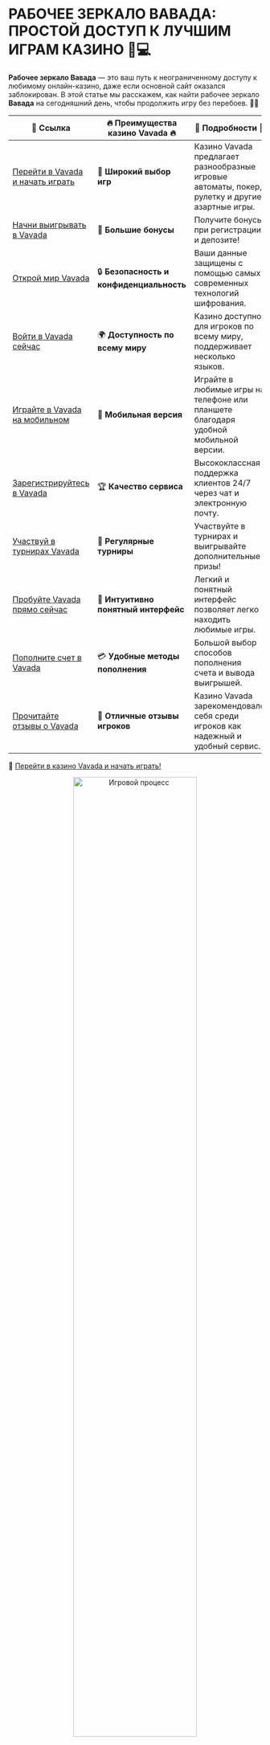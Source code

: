# РАБОЧЕЕ ЗЕРКАЛО ВАВАДА: ПРОСТОЙ ДОСТУП К ЛУЧШИМ ИГРАМ КАЗИНО 🎰💻

**Рабочее зеркало Вавада** — это ваш путь к неограниченному доступу к любимому онлайн-казино, даже если основной сайт оказался заблокирован. В этой статье мы расскажем, как найти рабочее зеркало **Вавада** на сегодняшний день, чтобы продолжить игру без перебоев. 🌟💸

| 🔗 **Ссылка**                                         | 🔥 **Преимущества казино Vavada** 🔥  | 🌟 **Подробности** 🌟 |
|-----------------------------------------------------|-------------------------------------|----------------------|
| [Перейти в Vavada и начать играть](https://vavadapartner.pro/?promo=ea5c9275-6854-4505-94fc-95ab18221945-linkb2) | 🎰 **Широкий выбор игр**           | Казино Vavada предлагает разнообразные игровые автоматы, покер, рулетку и другие азартные игры. |
| [Начни выигрывать в Vavada](https://vavadapartner.pro/?promo=ea5c9275-6854-4505-94fc-95ab18221945-linkb2) | 💸 **Большие бонусы**              | Получите бонусы при регистрации и депозите! |
| [Открой мир Vavada](https://vavadapartner.pro/?promo=ea5c9275-6854-4505-94fc-95ab18221945-linkb2) | 🔒 **Безопасность и конфиденциальность** | Ваши данные защищены с помощью самых современных технологий шифрования. |
| [Войти в Vavada сейчас](https://vavadapartner.pro/?promo=ea5c9275-6854-4505-94fc-95ab18221945-linkb2) | 🌍 **Доступность по всему миру**    | Казино доступно для игроков по всему миру, поддерживает несколько языков. |
| [Играйте в Vavada на мобильном](https://vavadapartner.pro/?promo=ea5c9275-6854-4505-94fc-95ab18221945-linkb2) | 📱 **Мобильная версия**            | Играйте в любимые игры на телефоне или планшете благодаря удобной мобильной версии. |
| [Зарегистрируйтесь в Vavada](https://vavadapartner.pro/?promo=ea5c9275-6854-4505-94fc-95ab18221945-linkb2) | 🏆 **Качество сервиса**            | Высококлассная поддержка клиентов 24/7 через чат и электронную почту. |
| [Участвуй в турнирах Vavada](https://vavadapartner.pro/?promo=ea5c9275-6854-4505-94fc-95ab18221945-linkb2) | 🎉 **Регулярные турниры**          | Участвуйте в турнирах и выигрывайте дополнительные призы! |
| [Пробуйте Vavada прямо сейчас](https://vavadapartner.pro/?promo=ea5c9275-6854-4505-94fc-95ab18221945-linkb2) | 🎯 **Интуитивно понятный интерфейс** | Легкий и понятный интерфейс позволяет легко находить любимые игры. |
| [Пополните счет в Vavada](https://vavadapartner.pro/?promo=ea5c9275-6854-4505-94fc-95ab18221945-linkb2) | 💳 **Удобные методы пополнения**   | Большой выбор способов пополнения счета и вывода выигрышей. |
| [Прочитайте отзывы о Vavada](https://vavadapartner.pro/?promo=ea5c9275-6854-4505-94fc-95ab18221945-linkb2) | 💬 **Отличные отзывы игроков**     | Казино Vavada зарекомендовало себя среди игроков как надежный и удобный сервис. |

🔗 [Перейти в казино Vavada и начать играть!](https://vavadapartner.pro/?promo=ea5c9275-6854-4505-94fc-95ab18221945-linkb2)

<div align="center"> <img src="https://i.pinimg.com/originals/1d/b3/25/1db325483acbe642c6d4e6fdd73a4988.gif" alt="Игровой процесс" width="70%"> </div>
---

![Рабочее зеркало Вавада](https://sro-opus.ru/top/zwezodlu/img104850.jpg)

## ЧТО ТАКОЕ РАБОЧЕЕ ЗЕРКАЛО ВАВАДА? 🔑

**Зеркало Вавада** — это альтернативный веб-ресурс, который позволяет пользователю продолжить игру, даже если основной сайт казино заблокирован или недоступен в вашем регионе. Рабочие зеркала всегда актуальны, так как они полностью копируют функциональность официального сайта и предоставляют все возможности для игры, пополнения счета и вывода средств.

## КАК НАЙТИ РАБОЧЕЕ ЗЕРКАЛО ВАВАДА НА СЕГОДНЯ? 🌐

### 1. ОФИЦИАЛЬНЫЕ ИСТОЧНИКИ 🔍
Лучший способ найти рабочее зеркало **Вавада** — это воспользоваться официальными источниками. Обычно казино отправляет обновленные ссылки на зеркала через email-рассылки или через официальные аккаунты в социальных сетях.

### 2. ПАРТНЕРСКИЕ САЙТЫ И КАНАЛЫ 📲
Кроме официальных источников, зеркало **Вавада** можно найти на партнерских сайтах и тематических каналах, где публикуются актуальные ссылки на рабочие зеркала.

### 3. ОНЛАЙН-ФОРУМЫ И СОЦСЕТИ 🌍
Еще один надежный способ найти рабочее зеркало — это обратиться к игрокам на форумах или в социальных сетях, где обсуждаются актуальные ссылки и обновления.

## КАК ПОЛЬЗОВАТЬСЯ РАБОЧИМ ЗЕРКАЛОМ ВАВАДА? 🕹️

После того как вы нашли актуальную ссылку на зеркало **Вавада**, процесс доступа остается таким же, как и на официальном сайте:
1. **Регистрация и вход**: Для входа в личный кабинет используйте тот же логин и пароль, что и на основном сайте.
2. **Пополнение счета**: Все способы пополнения остаются доступными.
3. **Вывод средств**: Также, как и на официальном сайте, вы можете легко вывести свои выигрыши через зеркало.

## ПРЕИМУЩЕСТВА РАБОЧЕГО ЗЕРКАЛА ВАВАДА ✨

1. **Доступность**: Рабочее зеркало **Вавада** позволяет продолжить игру, несмотря на блокировки, которые могут быть наложены на официальный сайт казино.
2. **Безопасность**: Все данные и транзакции, как и на основном сайте, защищены с использованием современных технологий безопасности.
3. **Актуальные бонусы и акции**: Используйте бонусы, которые доступны через зеркало — они точно такие же, как на официальном сайте.

## ЧТО ДЕЛАТЬ, ЕСЛИ ЗЕРКАЛО НЕ РАБОТАЕТ? 🚫

Если ссылка на рабочее зеркало **Вавада** не работает, попробуйте следующие варианты:
- **Проверьте правильность URL**: Иногда зеркало может быть ошибочно введено.
- **Используйте VPN**: В случае, если зеркало заблокировано, используйте VPN-сервис для обхода ограничений.
- **Ищите новое зеркало**: В интернете всегда можно найти актуальную ссылку.

## ДОСТУП К МОБИЛЬНЫМ ЗЕРКАЛАМ 📱

Для тех, кто предпочитает играть на мобильных устройствах, **Вавада** также предоставляет мобильные зеркала. Просто откройте зеркало через мобильный браузер и наслаждайтесь игрой в любое время.

## ПОЧЕМУ ВАЖНО ИСПОЛЬЗОВАТЬ РАБОЧЕЕ ЗЕРКАЛО ВАВАДА? 🤔

1. **Проблемы с доступом**: Если основной сайт блокируется в вашем регионе, зеркало помогает продолжить игру.
2. **Удобство**: Все функции, включая игры, бонусы, пополнение и вывод средств, остаются доступны.
3. **Надежность**: Зеркало **Вавада** — это проверенная ссылка с гарантией безопасности для игроков.

## ИТОГИ 🎉

**Рабочее зеркало Вавада** — это ваш ключ к безпроблемному доступу к любимым играм и бонусам, даже если основной сайт заблокирован. Следите за актуальными ссылками и играйте в свое удовольствие! 🎰💸

**Не упустите шанс играть в Вавада через актуальное зеркало!** 🎉🚀
